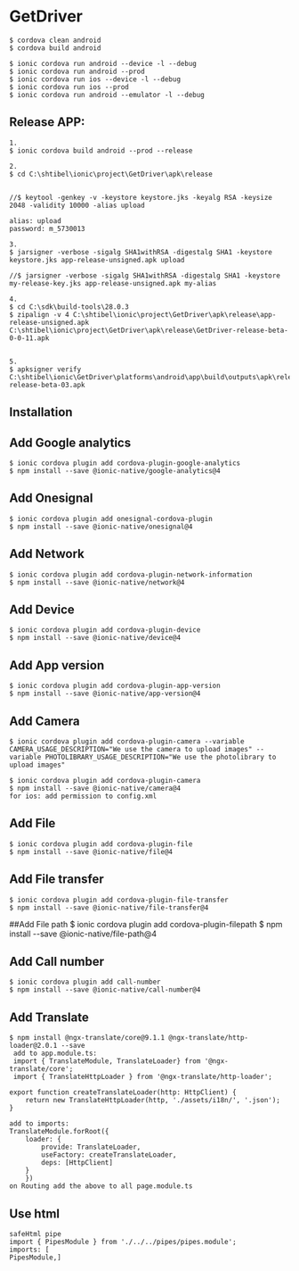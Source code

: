 # GetDriver

    $ cordova clean android
    $ cordova build android

    $ ionic cordova run android --device -l --debug
    $ ionic cordova run android --prod 
    $ ionic cordova run ios --device -l --debug
    $ ionic cordova run ios --prod
    $ ionic cordova run android --emulator -l --debug
## Release APP:
    1.
    $ ionic cordova build android --prod --release

    2.
    $ cd C:\shtibel\ionic\project\GetDriver\apk\release
    
    
    //$ keytool -genkey -v -keystore keystore.jks -keyalg RSA -keysize 2048 -validity 10000 -alias upload

    alias: upload
    password: m_5730013

    3.
    $ jarsigner -verbose -sigalg SHA1withRSA -digestalg SHA1 -keystore keystore.jks app-release-unsigned.apk upload

    //$ jarsigner -verbose -sigalg SHA1withRSA -digestalg SHA1 -keystore my-release-key.jks app-release-unsigned.apk my-alias

    4.
    $ cd C:\sdk\build-tools\28.0.3
    $ zipalign -v 4 C:\shtibel\ionic\project\GetDriver\apk\release\app-release-unsigned.apk C:\shtibel\ionic\project\GetDriver\apk\release\GetDriver-release-beta-0-0-11.apk


    5.
    $ apksigner verify C:\shtibel\ionic\GetDriver\platforms\android\app\build\outputs\apk\release\GetDriver-release-beta-03.apk
## Installation

## Add Google analytics
    $ ionic cordova plugin add cordova-plugin-google-analytics
    $ npm install --save @ionic-native/google-analytics@4

## Add Onesignal
    $ ionic cordova plugin add onesignal-cordova-plugin
    $ npm install --save @ionic-native/onesignal@4

## Add Network
    $ ionic cordova plugin add cordova-plugin-network-information
    $ npm install --save @ionic-native/network@4

## Add Device
    $ ionic cordova plugin add cordova-plugin-device
    $ npm install --save @ionic-native/device@4

## Add App version
    $ ionic cordova plugin add cordova-plugin-app-version
    $ npm install --save @ionic-native/app-version@4

## Add Camera
    $ ionic cordova plugin add cordova-plugin-camera --variable CAMERA_USAGE_DESCRIPTION="We use the camera to upload images" --variable PHOTOLIBRARY_USAGE_DESCRIPTION="We use the photolibrary to upload images"

    $ ionic cordova plugin add cordova-plugin-camera
    $ npm install --save @ionic-native/camera@4
    for ios: add permission to config.xml

## Add File
    $ ionic cordova plugin add cordova-plugin-file
    $ npm install --save @ionic-native/file@4

## Add File transfer
    $ ionic cordova plugin add cordova-plugin-file-transfer
    $ npm install --save @ionic-native/file-transfer@4

##Add File path
    $ ionic cordova plugin add cordova-plugin-filepath
    $ npm install --save @ionic-native/file-path@4

## Add Call number
    $ ionic cordova plugin add call-number
    $ npm install --save @ionic-native/call-number@4

## Add Translate
    $ npm install @ngx-translate/core@9.1.1 @ngx-translate/http-loader@2.0.1 --save
     add to app.module.ts:
     import { TranslateModule, TranslateLoader} from '@ngx-translate/core';
     import { TranslateHttpLoader } from '@ngx-translate/http-loader';

    export function createTranslateLoader(http: HttpClient) {
        return new TranslateHttpLoader(http, './assets/i18n/', '.json');
    }

    add to imports:
    TranslateModule.forRoot({
        loader: {
            provide: TranslateLoader,
            useFactory: createTranslateLoader,
            deps: [HttpClient]
        }
        })
    on Routing add the above to all page.module.ts
## Use html
    safeHtml pipe
    import { PipesModule } from './../../pipes/pipes.module';
    imports: [
    PipesModule,]
